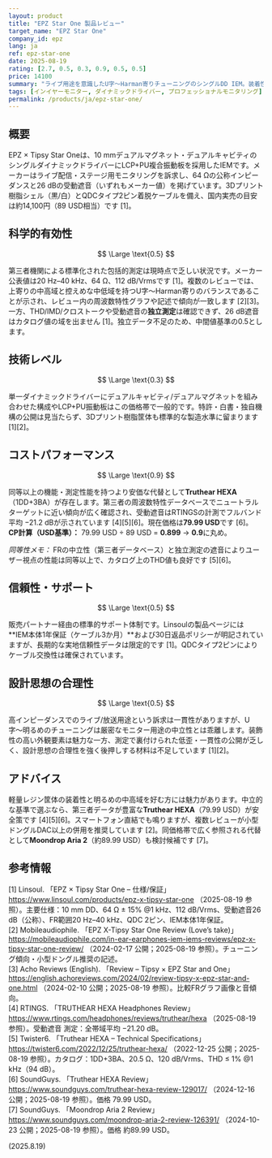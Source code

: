 ```yaml
---
layout: product
title: "EPZ Star One 製品レビュー"
target_name: "EPZ Star One"
company_id: epz
lang: ja
ref: epz-star-one
date: 2025-08-19
rating: [2.7, 0.5, 0.3, 0.9, 0.5, 0.5]
price: 14100
summary: "ライブ用途を意識したU字〜Harman寄りチューニングのシングルDD IEM。装着性と作りは良好ですが、トランスペアレント性能を第三者測定で裏付けるデータが不足しています"
tags: [インイヤーモニター, ダイナミックドライバー, プロフェッショナルモニタリング]
permalink: /products/ja/epz-star-one/
---
```

## 概要

EPZ × Tipsy Star Oneは、10 mmデュアルマグネット・デュアルキャビティのシングルダイナミックドライバーにLCP+PU複合振動板を採用したIEMです。メーカーはライブ配信・ステージ用モニタリングを訴求し、64 Ωの公称インピーダンスと26 dBの受動遮音（いずれもメーカー値）を掲げています。3Dプリント樹脂シェル（黒/白）とQDCタイプ2ピン着脱ケーブルを備え、国内実売の目安は約14,100円（89 USD相当）です [1]。

## 科学的有効性

$$ \Large \text{0.5} $$

第三者機関による標準化された包括的測定は現時点で乏しい状況です。メーカー公表値は20 Hz–40 kHz、64 Ω、112 dB/Vrmsです [1]。複数のレビューでは、上寄りの中高域と控えめな中低域を持つU字〜Harman寄りのバランスであることが示され、レビュー内の周波数特性グラフや記述で傾向が一致します [2][3]。一方、THD/IMD/クロストークや受動遮音の**独立測定**は確認できず、26 dB遮音はカタログ値の域を出ません [1]。独立データ不足のため、中間値基準の0.5とします。

## 技術レベル

$$ \Large \text{0.3} $$

単一ダイナミックドライバーにデュアルキャビティ/デュアルマグネットを組み合わせた構成やLCP+PU振動板はこの価格帯で一般的です。特許・白書・独自機構の公開は見当たらず、3Dプリント樹脂筐体も標準的な製造水準に留まります [1][2]。

## コストパフォーマンス

$$ \Large \text{0.9} $$

同等以上の機能・測定性能を持つより安価な代替として**Truthear HEXA**（1DD+3BA）が存在します。第三者の周波数特性データベースでニュートラルターゲットに近い傾向が広く確認され、受動遮音はRTINGSの計測でフルバンド平均 −21.2 dBが示されています [4][5][6]。現在価格は**79.99 USD**です [6]。  
**CP計算（USD基準）：** 79.99 USD ÷ 89 USD = **0.899** → **0.9**に丸め。

*同等性メモ：* FRの中立性（第三者データベース）と独立測定の遮音によりユーザー視点の性能は同等以上で、カタログ上のTHD値も良好です [5][6]。

## 信頼性・サポート

$$ \Large \text{0.5} $$

販売パートナー経由の標準的サポート体制です。Linsoulの製品ページには**IEM本体1年保証（ケーブル3か月）**および30日返品ポリシーが明記されていますが、長期的な実地信頼性データは限定的です [1]。QDCタイプ2ピンによりケーブル交換性は確保されています。

## 設計思想の合理性

$$ \Large \text{0.5} $$

高インピーダンスでのライブ/放送用途という訴求は一貫性がありますが、U字〜明るめのチューニングは厳密なモニター用途の中立性とは乖離します。装飾性の高い外観要素は魅力な一方、測定で裏付けられた低歪・一貫性の公開が乏しく、設計思想の合理性を強く後押しする材料は不足しています [1][2]。

## アドバイス

軽量レジン筐体の装着性と明るめの中高域を好む方には魅力があります。中立的な基準で選ぶなら、第三者データが豊富な**Truthear HEXA**（79.99 USD）が安全策です [4][5][6]。スマートフォン直結でも鳴りますが、複数レビューが小型ドングルDAC以上の併用を推奨しています [2]。同価格帯で広く参照される代替として**Moondrop Aria 2**（約89.99 USD）も検討候補です [7]。

## 参考情報

[1] Linsoul. 「EPZ × Tipsy Star One – 仕様/保証」 https://www.linsoul.com/products/epz-x-tipsy-star-one （2025-08-19 参照）。主要仕様：10 mm DD、64 Ω ± 15% @1 kHz、112 dB/Vrms、受動遮音26 dB（公称）、FR範囲20 Hz–40 kHz、QDC 2ピン、IEM本体1年保証。  
[2] Mobileaudiophile. 「EPZ X-Tipsy Star One Review (Love’s take)」 https://mobileaudiophile.com/in-ear-earphones-iem-iems-reviews/epz-x-tipsy-star-one-review/ （2024-02-17 公開；2025-08-19 参照）。チューニング傾向・小型ドングル推奨の記述。  
[3] Acho Reviews (English). 「Review – Tipsy × EPZ Star and One」 https://english.achoreviews.com/2024/02/review-tipsy-x-epz-star-and-one.html （2024-02-10 公開；2025-08-19 参照）。比較FRグラフ画像と音傾向。  
[4] RTINGS. 「TRUTHEAR HEXA Headphones Review」 https://www.rtings.com/headphones/reviews/truthear/hexa （2025-08-19 参照）。受動遮音 測定：全帯域平均 −21.20 dB。  
[5] Twister6. 「Truthear HEXA – Technical Specifications」 https://twister6.com/2022/12/25/truthear-hexa/ （2022-12-25 公開；2025-08-19 参照）。カタログ：1DD+3BA、20.5 Ω、120 dB/Vrms、THD ≤ 1% @1 kHz（94 dB）。  
[6] SoundGuys. 「Truthear HEXA Review」 https://www.soundguys.com/truthear-hexa-review-129017/ （2024-12-16 公開；2025-08-19 参照）。価格 79.99 USD。  
[7] SoundGuys. 「Moondrop Aria 2 Review」 https://www.soundguys.com/moondrop-aria-2-review-126391/ （2024-10-23 公開；2025-08-19 参照）。価格 約89.99 USD。

(2025.8.19)

